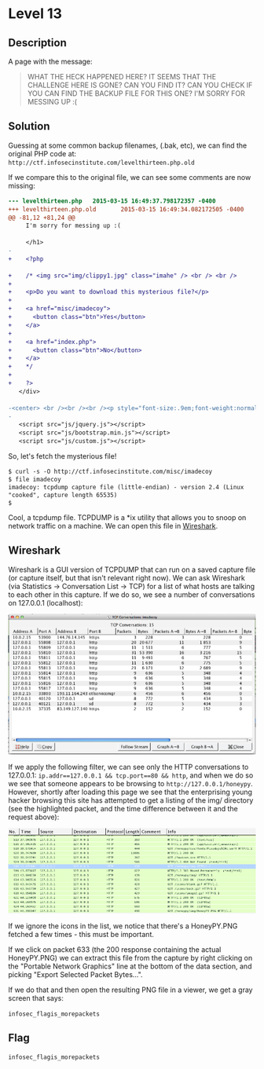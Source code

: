 # Level 13

## Description

A page with the message:

> WHAT THE HECK HAPPENED HERE? IT SEEMS THAT THE CHALLENGE HERE IS GONE? CAN YOU FIND IT? CAN YOU CHECK IF YOU CAN FIND THE BACKUP FILE FOR THIS ONE? I'M SORRY FOR MESSING UP :(

## Solution

Guessing at some common backup filenames, (.bak, etc), we can find the original PHP code at: `http://ctf.infosecinstitute.com/levelthirteen.php.old`

If we compare this to the original file, we can see some comments are now missing:

```diff
--- levelthirteen.php   2015-03-15 16:49:37.798172357 -0400
+++ levelthirteen.php.old       2015-03-15 16:49:34.082172505 -0400
@@ -81,12 +81,24 @@
     I'm sorry for messing up :(

     </h1>
-
+    <?php

+    /* <img src="img/clippy1.jpg" class="imahe" /> <br /> <br />
+
+    <p>Do you want to download this mysterious file?</p>
+
+    <a href="misc/imadecoy">
+      <button class="btn">Yes</button>
+    </a>
+
+    <a href="index.php">
+      <button class="btn">No</button>
+    </a>
+    */
+
+    ?>
   </div>

-<center> <br /><br /><br /><p style="font-size:.9em;font-weight:normal;">Bounty: $130</p></center>
-
   <script src="js/jquery.js"></script>
   <script src="js/bootstrap.min.js"></script>
   <script src="js/custom.js"></script>
```

So, let's fetch the mysterious file!

```shell
$ curl -s -O http://ctf.infosecinstitute.com/misc/imadecoy
$ file imadecoy
imadecoy: tcpdump capture file (little-endian) - version 2.4 (Linux "cooked", capture length 65535)
$
```

Cool, a tcpdump file.  TCPDUMP is a *ix utility that allows you to snoop on network traffic on a machine.  We can open this file in [Wireshark](https://www.wireshark.org/).

## Wireshark

Wireshark is a GUI version of TCPDUMP that can run on a saved capture file (or capture itself, but that isn't relevant right now).  We can ask Wireshark (via Statistics -> Conversation List -> TCP) for a list of what hosts are talking to each other in this capture.  If we do so, we see a number of conversations on 127.0.0.1 (localhost):

![conversation list](conversations.png "conversations")

If we apply the following filter, we can see only the HTTP conversations to 127.0.0.1: `ip.addr==127.0.0.1 && tcp.port==80 && http`, and when we do so we see that someone appears to be browsing to `http://127.0.0.1/honeypy`.  However, shortly after loading this page we see that the enterprising young hacker browsing this site has attempted to get a listing of the img/ directory (see the highlighted packet, and the time difference between it and the request above):

![http traffic](http.png "HTTP traffic")

If we ignore the icons in the list, we notice that there's a HoneyPY.PNG fetched a few times - this must be important.

If we click on packet 633 (the 200 response containing the actual HoneyPY.PNG) we can extract this file from the capture by right clicking on the "Portable Network Graphics" line at the bottom of the data section, and picking "Export Selected Packet Bytes...".

If we do that and then open the resulting PNG file in a viewer, we get a gray screen that says:

`infosec_flagis_morepackets`

## Flag

`infosec_flagis_morepackets`
